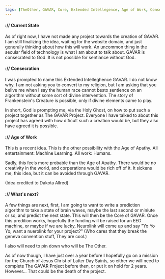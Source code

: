 ```yaml
--- 
tags: [TheOther, GAVAR, Core, Extended Intellegence, Age of Work, Consecration, Current State]
---
```


<h4>:// Current State</h4>

As of right now, I have not made any project towards the creation of GAVAR. I am still finalizing the idea, waiting for the website domain, and just generally thinking about how this will work. An uncommon thing in the secular field of technology is what I am about to talk about. GAVAR is consecrated to God. It is not possible for sentiance without God.

<h4>:// Consecration</h4>

I was prompted to name this Extended Intelleghence GAVAR. I do not know why. I am not asking you to convert to my religion, but I am asking that you belive me when I say the human race cannot besto sentience on an algorithm without some sort of divine intervention. The story of Frankenstein's Creature is possible, only if divine elements came to play.

In short, God is prompting me, via the Holy Ghost, on how to put such a project together as The GAVAR Project. Everyone I have talked to about this project has agreed with how dificult such a creation would be, but they also have agreed it is possible.

<h4>:// Age of Work</h4>

This is a recent idea. This is the other possibility with the Age of Apathy. All entertainment: Machine Learning. All work: Humans. 

Sadly, this feels more probable than the Age of Apathy. There would be no creativity in the world, and corperations would be rich off of it. It sickens me, this idea, but it can be avoided through GAVAR.

(Idea credited to Dakota Allred)

<h4>:// What's next?</h4>

A few things are next, first, I am going to want to write a prediction algorithm to take a state of brain waves, maybe the last second or miniute or so, and predict the next state. This will then be the Core of GAVAR. Once this predition works, hopefully the funding will be raised for an EEG machine, or maybe if we are lucky, Neurolink will come up and say "Yo Yo Yo, want a nuerolink for your project?" (Who cares that they break the geneva convention stuff, They are cool.)

I also will need to pin down who will be The Other.

As of now though, I have just over a year before I hopefully go on a mission for the Church of Jesus Christ of Latter Day Saints, so either we will need to complete The GAVAR Project before then, or put it on hold for 2 years. However... That could be the death of the project.